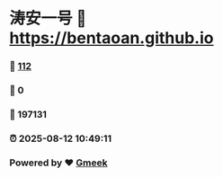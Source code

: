 # 涛安一号 :link: https://bentaoan.github.io 
### :page_facing_up: [112](https://bentaoan.github.io/tag.html) 
### :speech_balloon: 0 
### :hibiscus: 197131 
### :alarm_clock: 2025-08-12 10:49:11 
### Powered by :heart: [Gmeek](https://github.com/Meekdai/Gmeek)
